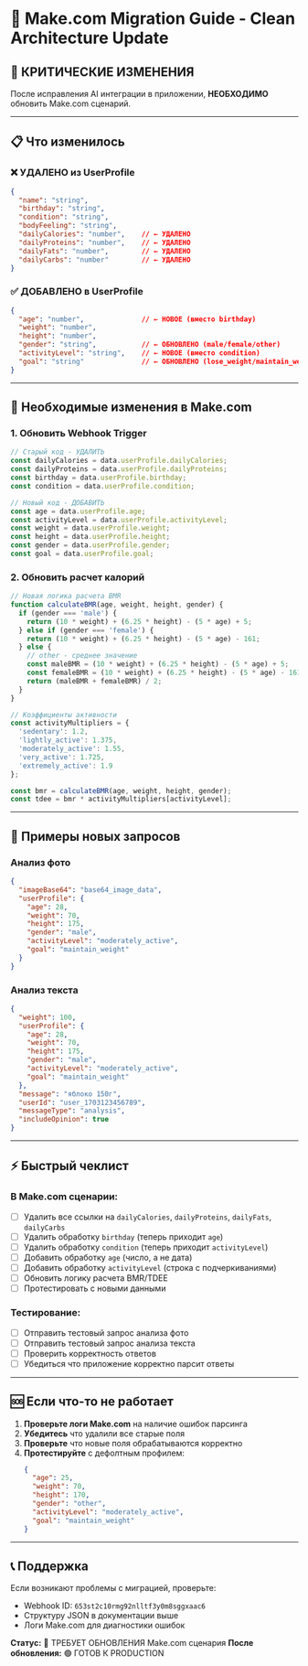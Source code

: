 # 🔄 Make.com Migration Guide - Clean Architecture Update

## 🚨 КРИТИЧЕСКИЕ ИЗМЕНЕНИЯ

После исправления AI интеграции в приложении, **НЕОБХОДИМО** обновить Make.com сценарий.

---

## 📋 Что изменилось

### ❌ УДАЛЕНО из UserProfile
```json
{
  "name": "string",
  "birthday": "string", 
  "condition": "string",
  "bodyFeeling": "string",
  "dailyCalories": "number",    // ← УДАЛЕНО
  "dailyProteins": "number",    // ← УДАЛЕНО  
  "dailyFats": "number",        // ← УДАЛЕНО
  "dailyCarbs": "number"        // ← УДАЛЕНО
}
```

### ✅ ДОБАВЛЕНО в UserProfile
```json
{
  "age": "number",              // ← НОВОЕ (вместо birthday)
  "weight": "number",
  "height": "number",
  "gender": "string",           // ← ОБНОВЛЕНО (male/female/other)
  "activityLevel": "string",    // ← НОВОЕ (вместо condition)
  "goal": "string"              // ← ОБНОВЛЕНО (lose_weight/maintain_weight/etc)
}
```

---

## 🔧 Необходимые изменения в Make.com

### 1. Обновить Webhook Trigger
```javascript
// Старый код - УДАЛИТЬ
const dailyCalories = data.userProfile.dailyCalories;
const dailyProteins = data.userProfile.dailyProteins;
const birthday = data.userProfile.birthday;
const condition = data.userProfile.condition;

// Новый код - ДОБАВИТЬ
const age = data.userProfile.age;
const activityLevel = data.userProfile.activityLevel;
const weight = data.userProfile.weight;
const height = data.userProfile.height;
const gender = data.userProfile.gender;
const goal = data.userProfile.goal;
```

### 2. Обновить расчет калорий
```javascript
// Новая логика расчета BMR
function calculateBMR(age, weight, height, gender) {
  if (gender === 'male') {
    return (10 * weight) + (6.25 * height) - (5 * age) + 5;
  } else if (gender === 'female') {
    return (10 * weight) + (6.25 * height) - (5 * age) - 161;
  } else {
    // other - среднее значение
    const maleBMR = (10 * weight) + (6.25 * height) - (5 * age) + 5;
    const femaleBMR = (10 * weight) + (6.25 * height) - (5 * age) - 161;
    return (maleBMR + femaleBMR) / 2;
  }
}

// Коэффициенты активности
const activityMultipliers = {
  'sedentary': 1.2,
  'lightly_active': 1.375,
  'moderately_active': 1.55,
  'very_active': 1.725,
  'extremely_active': 1.9
};

const bmr = calculateBMR(age, weight, height, gender);
const tdee = bmr * activityMultipliers[activityLevel];
```

---

## 📝 Примеры новых запросов

### Анализ фото
```json
{
  "imageBase64": "base64_image_data",
  "userProfile": {
    "age": 28,
    "weight": 70,
    "height": 175,
    "gender": "male",
    "activityLevel": "moderately_active",
    "goal": "maintain_weight"
  }
}
```

### Анализ текста
```json
{
  "weight": 100,
  "userProfile": {
    "age": 28,
    "weight": 70,
    "height": 175,
    "gender": "male",
    "activityLevel": "moderately_active",
    "goal": "maintain_weight"
  },
  "message": "яблоко 150г",
  "userId": "user_1703123456789",
  "messageType": "analysis",
  "includeOpinion": true
}
```

---

## ⚡ Быстрый чеклист

### В Make.com сценарии:
- [ ] Удалить все ссылки на `dailyCalories`, `dailyProteins`, `dailyFats`, `dailyCarbs`
- [ ] Удалить обработку `birthday` (теперь приходит `age`)
- [ ] Удалить обработку `condition` (теперь приходит `activityLevel`)
- [ ] Добавить обработку `age` (число, а не дата)
- [ ] Добавить обработку `activityLevel` (строка с подчеркиваниями)
- [ ] Обновить логику расчета BMR/TDEE
- [ ] Протестировать с новыми данными

### Тестирование:
- [ ] Отправить тестовый запрос анализа фото
- [ ] Отправить тестовый запрос анализа текста
- [ ] Проверить корректность ответов
- [ ] Убедиться что приложение корректно парсит ответы

---

## 🆘 Если что-то не работает

1. **Проверьте логи Make.com** на наличие ошибок парсинга
2. **Убедитесь** что удалили все старые поля
3. **Проверьте** что новые поля обрабатываются корректно
4. **Протестируйте** с дефолтным профилем:
   ```json
   {
     "age": 25,
     "weight": 70,
     "height": 170,
     "gender": "other",
     "activityLevel": "moderately_active",
     "goal": "maintain_weight"
   }
   ```

---

## 📞 Поддержка

Если возникают проблемы с миграцией, проверьте:
- Webhook ID: `653st2c10rmg92nlltf3y0m8sggxaac6`
- Структуру JSON в документации выше
- Логи Make.com для диагностики ошибок

**Статус:** 🔴 ТРЕБУЕТ ОБНОВЛЕНИЯ Make.com сценария
**После обновления:** 🟢 ГОТОВ К PRODUCTION